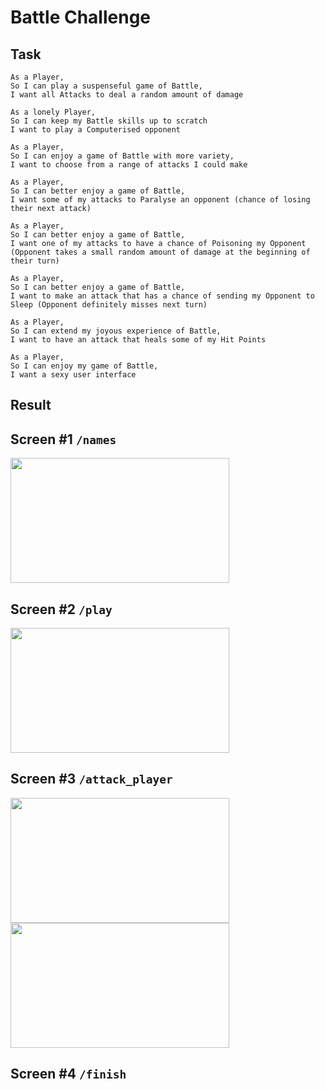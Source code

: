 Battle Challenge
==================

Task
-----

```
As a Player,
So I can play a suspenseful game of Battle,
I want all Attacks to deal a random amount of damage

As a lonely Player,
So I can keep my Battle skills up to scratch
I want to play a Computerised opponent

As a Player,
So I can enjoy a game of Battle with more variety,
I want to choose from a range of attacks I could make

As a Player,
So I can better enjoy a game of Battle,
I want some of my attacks to Paralyse an opponent (chance of losing their next attack)

As a Player,
So I can better enjoy a game of Battle,
I want one of my attacks to have a chance of Poisoning my Opponent (Opponent takes a small random amount of damage at the beginning of their turn)

As a Player,
So I can better enjoy a game of Battle,
I want to make an attack that has a chance of sending my Opponent to Sleep (Opponent definitely misses next turn)

As a Player,
So I can extend my joyous experience of Battle,
I want to have an attack that heals some of my Hit Points

As a Player,
So I can enjoy my game of Battle,
I want a sexy user interface
```

Result
-----

## Screen #1 ```/names```
<img src="https://monosnap.com/file/kL8jPDPeZEGOIUJTCjOpXidOZOZWbv.png" height="200" width="350" />

## Screen #2 ```/play```
<img src="https://monosnap.com/file/EBxb8tEipqEl1t4eaxXq0gMjkPgDwt.png" height="200" width="350" />

## Screen #3 ```/attack_player```
<img src="https://monosnap.com/file/ccVQyiBjaphm9vHu8Yw0zRurZo8vED.png" height="200" width="350" />
<img src="https://monosnap.com/file/YHQWCCVsfpnwUi3aUScwoCs8BbOLZ7.png" height="200" width="350" />

## Screen #4 ```/finish```
